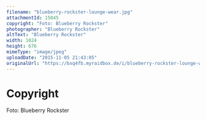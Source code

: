 ```yaml
---
filename: "blueberry-rockster-lounge-wear.jpg"
attachmentId: 15845
copyright: "Foto: Blueberry Rockster"
photographer: "Blueberry Rockster"
altText: "Blueberry Rockster"
width: 1024
height: 676
mimeType: "image/jpeg"
uploadDate: "2015-11-05 21:43:05"
originalUrl: "https://bxq4fb.myraidbox.de/i/blueberry-rockster-lounge-wear.jpg"
---
```


# Copyright

Foto: Blueberry Rockster

